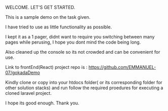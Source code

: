 WELCOME. LET'S GET STARTED.


This is a sample demo on the task given.

I have tried to use as little functionality as possible.

I kept it as a 1 pager, didnt want to require you switching between many pages while perusing, I hope you dont mind the code being long.

Also cleaned up the console so its not crowded and can be convenient for use.

Link to frontEnd(React) project repo is : https://github.com/EMMANUEL-07/gokadaDemo

Kindly clone or copy into your htdocs folder( or its corresponding folder for other solution stacks) and run follow the required proedures for executing a cloned laravel project. 

I hope its good enough. Thank you.